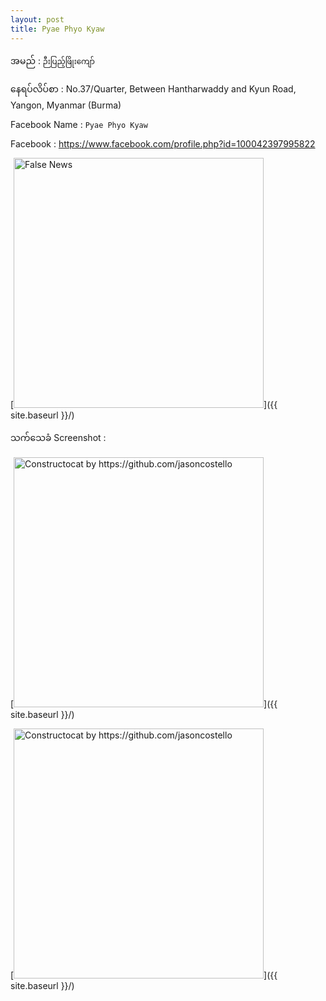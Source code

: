 ```yaml
---
layout: post
title: Pyae Phyo Kyaw
---
```

အမည် : ```ဉီးပြည့်ဖြိုးကျော်```
<!--more-->
နေရပ်လိပ်စာ : No.37/Quarter, Between Hantharwaddy and Kyun Road, Yangon, Myanmar (Burma)

Facebook Name : ```Pyae Phyo Kyaw```

Facebook : https://www.facebook.com/profile.php?id=100042397995822

[<img src="https://scontent-sin6-3.xx.fbcdn.net/v/t1.0-1/p240x240/152287787_452298682860061_6801957645421571578_n.jpg?_nc_cat=1&ccb=3&_nc_sid=7206a8&_nc_ohc=U1LqgpGEDGgAX-ywru2&_nc_ht=scontent-sin6-3.xx&tp=6&oh=b2b2c9b836250b579711ff3515ac0a42&oe=605A7855" alt="False News" style="width: 400px;"/>]({{ site.baseurl }}/)


သက်သေခံ Screenshot :

[<img src="{{ site.baseurl }}/images/accessDenied.png" alt="Constructocat by https://github.com/jasoncostello" style="width: 400px;"/>]({{ site.baseurl }}/)


[<img src="{{ site.baseurl }}/images/accessDenied.png" alt="Constructocat by https://github.com/jasoncostello" style="width: 400px;"/>]({{ site.baseurl }}/)

